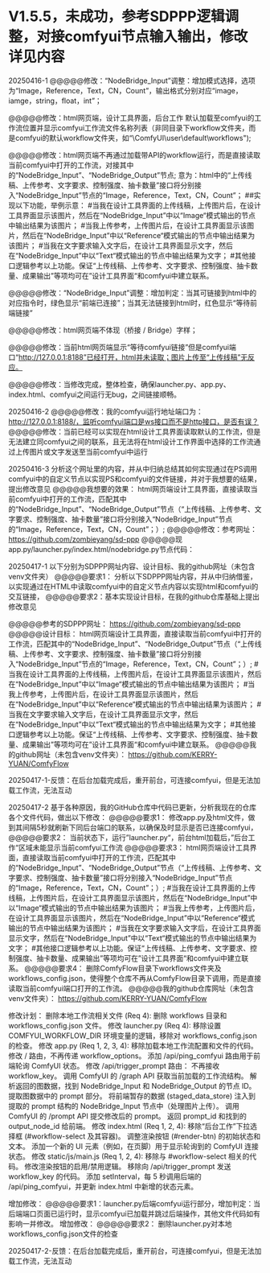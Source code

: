 # V1.5.5，未成功，参考SDPPP逻辑调整，对接comfyui节点输入输出，修改详见内容

20250416-1
@@@@@修改：“NodeBridge_Input”调整：增加模式选择，选项为“Image，Reference，Text，CN，Count”，输出格式分别对应“image，iamge，string，float，int”；

@@@@@修改：html网页端，设计工具界面，后台工作 默认加载至comfyui的工作流位置并显示comfyui工作流文件名称列表（非同目录下workflow文件夹，而是comfyui的默认workflow文件夹，如“\ComfyUI\user\default\workflows");

@@@@@修改：html网页端不再通过加载带API的workflow运行，而是直接读取当前comfyui中打开的工作流，对接其中的“NodeBridge_Input”、“NodeBridge_Output”节点;
意为：html中的“上传线稿、上传参考、文字要求、控制强度、抽卡数量”接口将分别接入“NodeBridge_Input”节点的“Image，Reference，Text，CN，Count”；
##实现以下功能，举例示意：
#当我在设计工具界面的上传线稿，上传图片后，在设计工具界面显示该图片，然后在“NodeBridge_Input”中以“Image“模式输出的节点中输出结果为该图片；
#当我上传参考，上传图片后，在设计工具界面显示该图片，然后在“NodeBridge_Input”中以“Reference“模式输出的节点中输出结果为该图片；
#当我在文字要求输入文字后，在设计工具界面显示文字，然后在“NodeBridge_Input”中以“Text“模式输出的节点中输出结果为文字；
#其他接口逻辑参考以上功能。保证“上传线稿、上传参考、文字要求、控制强度、抽卡数量、成果输出”等项均可在”设计工具界面“和comfyui中建立联系。

@@@@@修改：“NodeBridge_Input”调整：增加判定：当其可链接到html中的对应指令时，绿色显示“前端已连接”；当其无法链接到html时，红色显示“等待前端链接”

@@@@@修改：html网页端不体现（桥接 / Bridge）字样；

@@@@@修改：当前html网页端显示“等待comfyui链接”但是comfyui端口“http://127.0.0.1:8188”已经打开，html并未读取；图片上传至“上传线稿”无反应。

@@@@@修改：当修改完成，整体检查，确保launcher.py、app.py、index.html、comfyui之间运行无bug，之间链接顺畅。



20250416-2
@@@@@修改：我的comfyui运行地址端口为：http://127.0.0.1:8188/，监听comfyui端口是ws接口而不是http接口，是否有误？
@@@@@修改：当前已经可以实现在html设计工具界面读取默认的工作流，但是无法建立同comfyui之间的联系，且无法将在html设计工作界面中选择的工作流通过上传图片或文字发送至当前comfyui中运行



20250416-3
分析这个网址里的内容，并从中归纳总结其如何实现通过在PS调用comfyui中的自定义节点以实现PS和comfyui的文件链接，并对于我想要的结果，提出修改意见
@@@@@我想要的效果：
html网页端设计工具界面，直接读取当前comfyui中打开的工作流，匹配其中的“NodeBridge_Input”、“NodeBridge_Output”节点（“上传线稿、上传参考、文字要求、控制强度、抽卡数量”接口将分别接入“NodeBridge_Input”节点的“Image，Reference，Text，CN，Count”；）;
@@@@@修改：参考网址：
https://github.com/zombieyang/sd-ppp
@@@@@现app.py/launcher.py/index.html/nodebridge.py节点代码：



20250417-1
以下分别为SDPPP网址内容、设计目标、我的github网址（未包含venv文件夹）
@@@@@要求1：
分析以下SDPPP网址内容，并从中归纳借鉴，以实现通过在HTML中读取comfyui中的自定义节点内容以实现html和comfyui的交互链接，
@@@@@要求2：基本实现设计目标，在我的github仓库基础上提出修改意见

@@@@@参考的SDPPP网址：
https://github.com/zombieyang/sd-ppp
@@@@@设计目标：
html网页端设计工具界面，直接读取当前comfyui中打开的工作流，匹配其中的“NodeBridge_Input”、“NodeBridge_Output”节点（“上传线稿、上传参考、文字要求、控制强度、抽卡数量”接口将分别接入“NodeBridge_Input”节点的“Image，Reference，Text，CN，Count”；）;
#当我在设计工具界面的上传线稿，上传图片后，在设计工具界面显示该图片，然后在“NodeBridge_Input”中以“Image“模式输出的节点中输出结果为该图片；
#当我上传参考，上传图片后，在设计工具界面显示该图片，然后在“NodeBridge_Input”中以“Reference“模式输出的节点中输出结果为该图片；
#当我在文字要求输入文字后，在设计工具界面显示文字，然后在“NodeBridge_Input”中以“Text“模式输出的节点中输出结果为文字；
#其他接口逻辑参考以上功能。保证“上传线稿、上传参考、文字要求、控制强度、抽卡数量、成果输出”等项均可在”设计工具界面“和comfyui中建立联系。
@@@@@我的github网址（未包含venv文件夹）：
https://github.com/KERRY-YUAN/ComfyFlow

20250417-1-反馈：在后台加载完成后，重开前台，可连接comfyui，但是无法加载工作流，无法互动

20250417-2
基于各种原因，我的GitHub仓库中代码已更新，分析我现在的仓库各个文件代码，做出以下修改：
@@@@@要求1：
修改app.py及html文件，做到其间隔5秒就刷新下同后台端口的联系，以确保及时显示是否已连接comfyui，
@@@@@要求2：
当前状态下，运行”launcher.py“，前台html加载后，”后台工作“区域未能显示当前comfyui工作流
@@@@@要求3：
html网页端设计工具界面，直接读取当前comfyui中打开的工作流，匹配其中的“NodeBridge_Input”、“NodeBridge_Output”节点（“上传线稿、上传参考、文字要求、控制强度、抽卡数量”接口将分别接入“NodeBridge_Input”节点的“Image，Reference，Text，CN，Count”；）;
#当我在设计工具界面的上传线稿，上传图片后，在设计工具界面显示该图片，然后在“NodeBridge_Input”中以“Image“模式输出的节点中输出结果为该图片；
#当我上传参考，上传图片后，在设计工具界面显示该图片，然后在“NodeBridge_Input”中以“Reference“模式输出的节点中输出结果为该图片；
#当我在文字要求输入文字后，在设计工具界面显示文字，然后在“NodeBridge_Input”中以“Text“模式输出的节点中输出结果为文字；
#其他接口逻辑参考以上功能。保证“上传线稿、上传参考、文字要求、控制强度、抽卡数量、成果输出”等项均可在”设计工具界面“和comfyui中建立联系。
@@@@@要求4：
删除ComfyFlow目录下workflows文件夹及workflows_config.json，使得整个仓库不再从ComfyFlow目录下调用，而是直接读取当前comfyui端口打开的工作流。
@@@@@我的github仓库网址（未包含venv文件夹）：
https://github.com/KERRY-YUAN/ComfyFlow

修改计划：
删除本地工作流相关文件 (Req 4): 删除 workflows 目录和 workflows_config.json 文件。
修改 launcher.py (Req 4): 移除设置 COMFYUI_WORKFLOW_DIR 环境变量的逻辑，移除对 workflows_config.json 的检查。
修改 app.py (Req 1, 2, 3, 4):
移除加载本地工作流配置和文件的代码。
修改 / 路由，不再传递 workflow_options。
添加 /api/ping_comfyui 路由用于前端轮询 ComfyUI 状态。
修改 /api/trigger_prompt 路由：
不再接收 workflow_key。
调用 ComfyUI 的 /graph API 获取当前加载的工作流结构。
解析返回的图数据，找到 NodeBridge_Input 和 NodeBridge_Output 的节点 ID。
提取图数据中的 prompt 部分。
将前端暂存的数据 (staged_data_store) 注入到提取的 prompt 结构的 NodeBridge_Input 节点中（处理图片上传）。
调用 ComfyUI 的 /prompt API 提交修改后的 prompt。
返回 prompt_id 和找到的 output_node_id 给前端。
修改 index.html (Req 1, 2, 4):
移除“后台工作”下拉选择框 (#workflow-select 及其容器)。
调整渲染按钮 (#render-btn) 的初始状态和文本。
添加一个新的 UI 元素（例如，在页脚）用于显示轮询到的 ComfyUI 连接状态。
修改 static/js/main.js (Req 1, 2, 4):
移除与 #workflow-select 相关的代码。
修改渲染按钮的启用/禁用逻辑。
移除向 /api/trigger_prompt 发送 workflow_key 的代码。
添加 setInterval，每 5 秒调用后端的 /api/ping_comfyui，并更新 index.html 中新增的状态元素。

增加修改：
@@@@@要求1：launcher.py后端comfyui运行部分，增加判定：当后端端口页面已运行时，显示comfyui已加载并跳过后端操作，其他文件代码如有影响一并修改。
增加修改：
@@@@@要求2：
删除launcher.py对本地workflows_config.json文件的检查

20250417-2-反馈：在后台加载完成后，重开前台，可连接comfyui，但是无法加载工作流，无法互动




